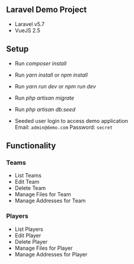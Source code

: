 ## Laravel Demo Project 

- Laravel v5.7
- VueJS 2.5


## Setup
- Run *composer install*
- Run *yarn install* or *npm install*
- Run *yarn run dev* or *npm run dev*
- Run *php artisan migrate*
- Run *php artisan db:seed*

- Seeded user login to access demo application  
Email: ```admin@demo.com```  Password: ```secret``` 

## Functionality

### Teams

- List Teams
- Edit Team
- Delete Team
- Manage Files for Team
- Manage Addresses for Team

### Players

- List Players
- Edit Player
- Delete Player
- Manage Files for Player
- Manage Addresses for Player


